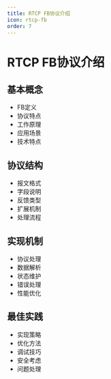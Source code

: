 ```yaml
---
title: RTCP FB协议介绍
icon: rtcp-fb
order: 7
---
```


# RTCP FB协议介绍

## 基本概念
- FB定义
- 协议特点
- 工作原理
- 应用场景
- 技术特点

## 协议结构
- 报文格式
- 字段说明
- 反馈类型
- 扩展机制
- 处理流程

## 实现机制
- 协议处理
- 数据解析
- 状态维护
- 错误处理
- 性能优化

## 最佳实践
- 实现策略
- 优化方法
- 调试技巧
- 安全考虑
- 问题处理
